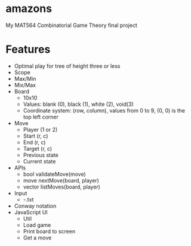 # amazons

My MAT564 Combinatorial Game Theory final project

# Features
- Optimal play for tree of height three or less
- Scope
- Max/Min
- Mix/Max
- Board
  - 10x10
  - Values: blank (0), black (1), white (2), void(3)
  - Coordinate system: (row, column), values from 0 to 9, (0, 0) is the top left corner
- Move
  - Player (1 or 2)
  - Start (r, c)
  - End (r, c)
  - Target (r, c)
  - Previous state
  - Current state
- APIs
  - bool validateMove(move)
  - move nextMove(board, player)
  - vector<move> listMoves(board, player)
- Input
  - \-.txt
- Conway notation
- JavaScript UI
  - Util
  - Load game
  - Print board to screen
  - Get a move
